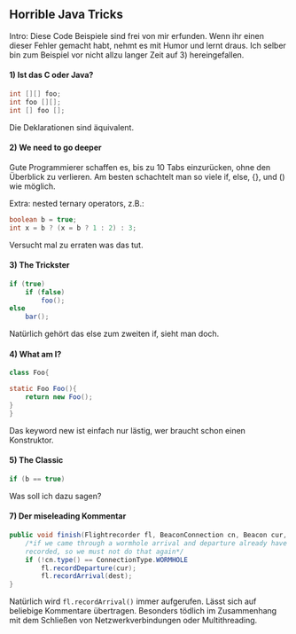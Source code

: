 ## Horrible Java Tricks

Intro: Diese Code Beispiele sind frei von mir erfunden. Wenn ihr einen dieser Fehler gemacht habt, nehmt es mit Humor und lernt draus. Ich selber bin zum Beispiel vor nicht allzu langer Zeit auf 3) hereingefallen.

#### 1) Ist das C oder Java?

```Java
int [][] foo;
int foo [][];
int [] foo [];
```

Die Deklarationen sind äquivalent.

#### 2) We need to go deeper

Gute Programmierer schaffen es, bis zu 10 Tabs einzurücken, ohne den Überblick zu verlieren. 
Am besten schachtelt man so viele if, else, {}, und () wie möglich.

Extra: nested ternary operators, z.B.:

```java
boolean b = true;
int x = b ? (x = b ? 1 : 2) : 3;
```

Versucht mal zu erraten was das tut.

#### 3) The Trickster

```Java
if (true)
    if (false)
        foo();
else
    bar();
```

Natürlich gehört das else zum zweiten if, sieht man doch.

#### 4) What am I?

```Java
class Foo{

static Foo Foo(){
    return new Foo();
}
}
```

Das keyword new ist einfach nur lästig, wer braucht schon einen Konstruktor.

#### 5) The Classic

```java
if (b == true)
```

Was soll ich dazu sagen?

#### 7) Der miseleading Kommentar

```Java
public void finish(Flightrecorder fl, BeaconConnection cn, Beacon cur, Beacon dest){
    /*if we came through a wormhole arrival and departure already have been 
    recorded, so we must not do that again*/
    if (!cn.type() == ConnectionType.WORMHOLE
    	fl.recordDeparture(cur);
    	fl.recordArrival(dest);
}

```

Natürlich wird `fl.recordArrival()` immer aufgerufen. Lässt sich auf beliebige Kommentare übertragen. Besonders tödlich im Zusammenhang mit dem Schließen von Netzwerkverbindungen oder Multithreading.
